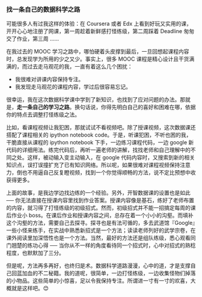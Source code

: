 
### 找一条自己的数据科学之路
可能很多人有过我这样的体验：在 Coursera 或者 Edx 上看到好玩又实用的课，开开心心地注册了网课，第一周趁着新鲜感打怪练级，第二周踩着 Deadline 匆匆交了作业，第三周 ......

在我过去的 MOOC 学习之路中，哪怕硬着头皮撑到最后，一旦回想起课程内容时，总发现学为所用的少之又少。事实上，很多 MOOC 课程是精心设计且干货满满的，而过去走马观花的我，一直有着这么几个困扰：   
- 我很难对讲课内容保持专注。
- 我发现走马观花的课程内容，学过后很容易忘记。


很幸运，我在这次数据科学课中学到了新知识，也找到了应对问题的办法。那就是，**走一条自己的学习之路**。换句话说，你得先明白自己的喜好和困难在哪，依据你的特点去调整打怪练级之法。  

比如，看课程视频让我犯困，那就试试不看视频吧。除了授课视频，这次数据课还搭配了课程相关的 ipython notebook code。于是，听课犯困，不听也困的我，干脆直接从课程的 ipython notebook 下手，一边练习课程代码，一边 google 新代码的详细用法。练完代码后，再听一遍老师的讲解，找找老师和自己理解中的不同之处。这样，被动输入变主动输入，在 google 代码内容时，又搜索到新的相关知识点，误打误撞扩充了已有知识网络。所以呢，如果很难对课程视频保持注意力，倒也不用逼自己反复瞪视频，找到一个你觉得顺畅的方法，说不定比预想中收获得更多。  

上面的故事，是我边学边找边练的一个经验。另外，开智数据课的设置也是如此 ── 你无法直接在授课内容里找到作业答案。授课内容像是基石，练好了老师布置的内容，就习得了打怪练级的初级招式。然而，初级招式并不能一招搞定每周的课后作业小 boss。在课后作业和授课内容之间，总存在着一个小小的沟壑。而填补这个沟壑的方法，需要自己去探寻。探寻也是有法可循的，多去武道馆『Google』一些小怪来练手，在实战中熟悉新招式是一个方法；读读老师列好的武学宗卷，在课外阅读里加深悟性也是一个方法。当然，最好的方法还是组队练级，悉心观看同门翘楚的练功心得 ── 当你从不一样的角度看待同一个招式时，心中对招式的熟稔程度，也默默加了三分。

但是呢，方法再多再好，也终归是术。数据科学道路漫漫，心中的道，才是支撑自己回蓝加血的不二秘籍。我的道呢，很简单，一边打怪练级，一边收集怪物们掉落的小物品。这些简单的小惊喜，足以令我保持专注。所谓进一寸有一寸的欢喜，大概就是这样吧。😊
